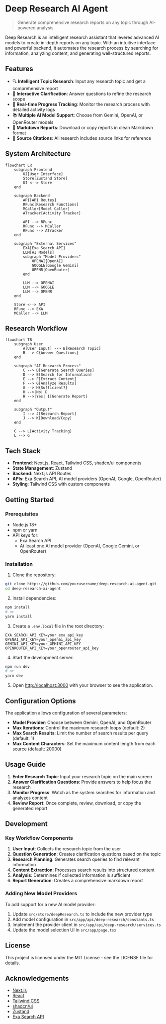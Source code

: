 # Deep Research AI Agent

> Generate comprehensive research reports on any topic through AI-powered analysis

Deep Research is an intelligent research assistant that leveres advanced AI models to create in-depth reports on any topic. With an intuitive interface and powerful backend, it automates the research process by searching for information, analyzing content, and generating well-structured reports.

## Features

- 🔍 **Intelligent Topic Research**: Input any research topic and get a comprehensive report
- 🤔 **Interactive Clarification**: Answer questions to refine the research scope
- 🔄 **Real-time Progress Tracking**: Monitor the research process with detailed activity logs
- 📚 **Multiple AI Model Support**: Choose from Gemini, OpenAI, or OpenRouter models
- 📝 **Markdown Reports**: Download or copy reports in clean Markdown format
- 🔗 **Source Citations**: All research includes source links for reference

## System Architecture

```mermaid
flowchart LR
    subgraph Frontend
        UI[User Interface]
        Store[Zustand Store]
        UI <--> Store
    end
    
    subgraph Backend
        API[API Routes]
        RFunc[Research Functions]
        MCaller[Model Caller]
        ATracker[Activity Tracker]
        
        API --> RFunc
        RFunc --> MCaller
        RFunc --> ATracker
    end
    
    subgraph "External Services"
        EXA[Exa Search API]
        LLM[AI Models]
        subgraph "Model Providers"
            OPENAI[OpenAI]
            GOOGLE[Google Gemini]
            OPENR[OpenRouter]
        end
        
        LLM --> OPENAI
        LLM --> GOOGLE
        LLM --> OPENR
    end
    
    Store <--> API
    RFunc --> EXA
    MCaller --> LLM
```

## Research Workflow

```mermaid
flowchart TB
    subgraph User
        A[User Input] --> B[Research Topic]
        B --> C{Answer Questions}
    end
    
    subgraph "AI Research Process"
        C --> D[Generate Search Queries]
        D --> E[Search for Information]
        E --> F[Extract Content]
        F --> G[Analyze Results]
        G --> H{Sufficient?}
        H -->|No| D
        H -->|Yes| I[Generate Report]
    end
    
    subgraph "Output"
        I --> J[Research Report]
        J --> K[Download/Copy]
    end
    
    C --> L[Activity Tracking]
    L --> G
```

## Tech Stack

- **Frontend**: Next.js, React, Tailwind CSS, shadcn/ui components
- **State Management**: Zustand
- **Backend**: Next.js API Routes
- **APIs**: Exa Search API, AI model providers (OpenAI, Google, OpenRouter)
- **Styling**: Tailwind CSS with custom components

## Getting Started

### Prerequisites

- Node.js 18+
- npm or yarn
- API keys for:
  - Exa Search API
  - At least one AI model provider (OpenAI, Google Gemini, or OpenRouter)

### Installation

1. Clone the repository:

```bash
git clone https://github.com/yourusername/deep-research-ai-agent.git
cd deep-research-ai-agent
```

2. Install dependencies:

```bash
npm install
# or
yarn install
```

3. Create a `.env.local` file in the root directory:

```
EXA_SEARCH_API_KEY=your_exa_api_key
OPENAI_API_KEY=your_openai_api_key
GEMINI_API_KEY=your_GEMINI_API_KEY
OPENROUTER_API_KEY=your_openrouter_api_key
```

4. Start the development server:

```bash
npm run dev
# or
yarn dev
```

5. Open [http://localhost:3000](http://localhost:3000) with your browser to see the application.

## Configuration Options

The application allows configuration of several parameters:

- **Model Provider**: Choose between Gemini, OpenAI, and OpenRouter
- **Max Iterations**: Control the maximum research loops (default: 2)
- **Max Search Results**: Limit the number of search results per query (default: 1)
- **Max Content Characters**: Set the maximum content length from each source (default: 20000)

## Usage Guide

1. **Enter Research Topic**: Input your research topic on the main screen
2. **Answer Clarification Questions**: Provide answers to help focus the research
3. **Monitor Progress**: Watch as the system searches for information and analyzes content
4. **Review Report**: Once complete, review, download, or copy the generated report

## Development

### Key Workflow Components

1. **User Input**: Collects the research topic from the user
2. **Question Generation**: Creates clarification questions based on the topic
3. **Research Planning**: Generates search queries to find relevant information
4. **Content Extraction**: Processes search results into structured content
5. **Analysis**: Determines if collected information is sufficient
6. **Report Generation**: Creates a comprehensive markdown report

### Adding New Model Providers

To add support for a new AI model provider:

1. Update `src/store/deepResearch.ts` to include the new provider type
2. Add model configuration in `src/app/api/deep-research/constants.ts`
3. Implement the provider client in `src/app/api/deep-research/services.ts`
4. Update the model selection UI in `src/app/page.tsx`

## License

This project is licensed under the MIT License - see the LICENSE file for details.

## Acknowledgements

- [Next.js](https://nextjs.org/)
- [React](https://reactjs.org/)
- [Tailwind CSS](https://tailwindcss.com/)
- [shadcn/ui](https://ui.shadcn.com/)
- [Zustand](https://github.com/pmndrs/zustand)
- [Exa Search API](https://exa.ai/)
